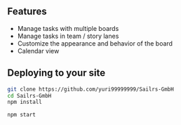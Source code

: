 ## Features

* Manage tasks with multiple boards
* Manage tasks in team / story lanes
* Customize the appearance and behavior of the board
* Calendar view

## Deploying to your site

```sh
git clone https://github.com/yuri99999999/Sailrs-GmbH
cd Sailrs-GmbH
npm install

npm start
```
